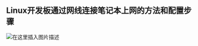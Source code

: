 

## Linux开发板通过网线连接笔记本上网的方法和配置步骤

![在这里插入图片描述](https://img-blog.csdnimg.cn/202011141221164.png?x-oss-process=image/watermark,type_ZmFuZ3poZW5naGVpdGk,shadow_10,text_aHR0cHM6Ly9ibG9nLmNzZG4ubmV0L3h1b2VpZ2Fu,size_16,color_FFFFFF,t_70#pic_center)



